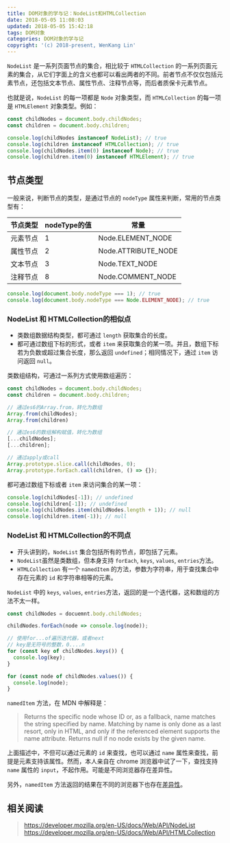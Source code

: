 ```yaml
---
title: DOM对象的学与记：NodeList和HTMLCollection
date: 2018-05-05 11:08:03
updated: 2018-05-05 15:42:18
tags: DOM对象
categories: DOM对象的学与记
copyright: '(c) 2018-present, WenKang Lin'
---
```


`NodeList` 是一系列页面节点的集合，相比较于 `HTMLCollection` 的一系列页面元素的集合，从它们字面上的含义也都可以看出两者的不同。前者节点不仅仅包括元素节点，还包括文本节点、属性节点、注释节点等，而后者质保卡元素节点。

<!-- more -->

也就是说，`NodeList` 的每一项都是 `Node` 对象类型，而 `HTMLCollection` 的每一项是 `HTMLElement` 对象类型。例如：

```js
const childNodes = document.body.childNodes;
const children = document.body.children;

console.log(childNodes instanceof NodeList); // true
console.log(children instanceof HTMLCollection); // true
console.log(childNodes.item(0) instanceof Node); // true
console.log(children.item(0) instanceof HTMLElement); // true
```

## 节点类型

一般来说，判断节点的类型，是通过节点的 `nodeType` 属性来判断，常用的节点类型有：

| 节点类型 | nodeType的值 | 常量                |
| -------- | ------------ | ------------------- |
| 元素节点 | 1            | Node.ELEMENT_NODE   |
| 属性节点 | 2            | Node.ATTRIBUTE_NODE |
| 文本节点 | 3            | Node.TEXT_NODE      |
| 注释节点 | 8            | Node.COMMENT_NODE   |

```js
console.log(document.body.nodeType === 1); // true
console.log(document.body.nodeType === Node.ELEMENT_NODE); // true
```

### NodeList 和 HTMLCollection的相似点

* 类数组数据结构类型，都可通过 `length` 获取集合的长度。
* 都可通过数组下标的形式，或者 `item` 来获取集合的某一项。并且，数组下标若为负数或超过集合长度，那么返回 `undefined`；相同情况下，通过 `item` 访问返回 `null`。

类数组结构，可通过一系列方式使用数组遍历：

```js
const childNodes = document.body.childNodes;
const children = document.body.children;

// 通过es6的Array.from，转化为数组
Array.from(childNodes);
Array.from(children)

// 通过es6的数组解构赋值，转化为数组
[...childNodes];
[...children];

// 通过apply或call
Array.prototype.slice.call(childNodes, 0);
Array.prototype.forEach.call(children, () => {});
```

都可通过数组下标或者 `item` 来访问集合的某一项：

```js
console.log(childNodes[-1]); // undefined
console.log(children[-1]); // undefined
console.log(childNodes.item(childNodes.length + 1)); // null
console.log(children.item(-1)); // null
```

### NodeList 和 HTMLCollection的不同点

* 开头讲到的，`NodeList` 集合包括所有的节点，即包括了元素。
* `NodeList`虽然是类数组，但本身支持 `forEach`, `keys`, `values`, `entries`方法。
* `HTMLCollection` 有一个 `namedItem` 的方法，参数为字符串，用于查找集合中存在元素的 `id` 和字符串相等的元素。

`NodeList` 中的 `keys`, `values`, `entries`方法，返回的是一个迭代器，这和数组的方法不太一样。

```js
const childNodes = docuemnt.body.childNodes;

childNodes.forEach(node => console.log(node));

// 使用for...of遍历迭代器，或者next
// key是无符号的整数，0....n
for (const key of childNodes.keys()) {
  console.log(key);
}

for (const node of childNodes.values()) {
  console.log(node);
}
```

`namedItem` 方法，在 MDN 中解释是：

> Returns the specific node whose ID or, as a fallback, name matches the string specified by name. Matching by name is only done as a last resort, only in HTML, and only if the referenced element supports the name attribute. Returns null if no node exists by the given name.

上面描述中，不但可以通过元素的 `id` 来查找，也可以通过 `name` 属性来查找，前提是元素支持该属性。然而，本人亲自在 chrome 浏览器中试了一下，查找支持 `name` 属性的 `input`，不起作用。可能是不同浏览器存在差异性。

另外，`namedItem` 方法返回的结果在不同的浏览器下也存在[差异性](https://developer.mozilla.org/en-US/docs/Web/API/HTMLCollection#Browser_compatibility)。

## 相关阅读

> https://developer.mozilla.org/en-US/docs/Web/API/NodeList
> https://developer.mozilla.org/en-US/docs/Web/API/HTMLCollection
